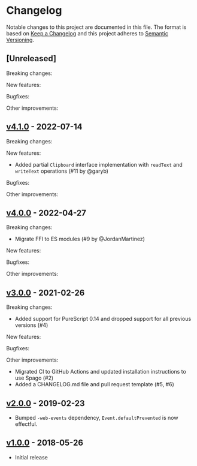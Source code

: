 # Changelog

Notable changes to this project are documented in this file. The format is based on [Keep a Changelog](https://keepachangelog.com/en/1.0.0/) and this project adheres to [Semantic Versioning](https://semver.org/spec/v2.0.0.html).

## [Unreleased]

Breaking changes:

New features:

Bugfixes:

Other improvements:

## [v4.1.0](https://github.com/purescript-web/purescript-web-clipboard/releases/tag/v4.1.0) - 2022-07-14

Breaking changes:

New features:
- Added partial `Clipboard` interface implementation with `readText` and `writeText` operations (#11 by @garyb)

Bugfixes:

Other improvements:

## [v4.0.0](https://github.com/purescript-web/purescript-web-clipboard/releases/tag/v4.0.0) - 2022-04-27

Breaking changes:
- Migrate FFI to ES modules (#9 by @JordanMartinez)

New features:

Bugfixes:

Other improvements:

## [v3.0.0](https://github.com/purescript-web/purescript-web-clipboard/releases/tag/v3.0.0) - 2021-02-26

Breaking changes:
- Added support for PureScript 0.14 and dropped support for all previous versions (#4)

New features:

Bugfixes:

Other improvements:
- Migrated CI to GitHub Actions and updated installation instructions to use Spago (#2)
- Added a CHANGELOG.md file and pull request template (#5, #6)

## [v2.0.0](https://github.com/purescript-web/purescript-web-clipboard/releases/tag/v2.0.0) - 2019-02-23

- Bumped `-web-events` dependency, `Event.defaultPrevented` is now effectful.

## [v1.0.0](https://github.com/purescript-web/purescript-web-clipboard/releases/tag/v1.0.0) - 2018-05-26

- Initial release
